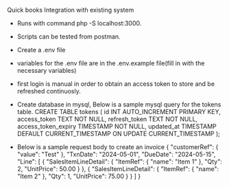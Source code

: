 Quick books Integration with existing system
- Runs with command php -S localhost:3000. 
- Scripts can be tested from postman.
- Create a .env file
- variables for the .env file are in the .env.example file(fill in with the necessary variables)
- first login is manual in order to obtain an access token to store and be refreshed continuosly.
- Create database in mysql, Below is a sample mysql query for the tokens table.
CREATE TABLE tokens (
    id INT AUTO_INCREMENT PRIMARY KEY,
    access_token TEXT NOT NULL,
    refresh_token TEXT NOT NULL,
    access_token_expiry TIMESTAMP NOT NULL,
    updated_at TIMESTAMP DEFAULT CURRENT_TIMESTAMP ON UPDATE CURRENT_TIMESTAMP
);

- Below is a sample request body to create an invoice
{
    "customerRef": {
        "value": "Test"
    },
    "TxnDate": "2024-05-01",
    "DueDate": "2024-05-15",
    "Line": [
        {
            "SalesItemLineDetail": {
                "ItemRef": {
                    "name": "Item 1"
                },
                "Qty": 2,
                "UnitPrice": 50.00
            }
        },
        {
            "SalesItemLineDetail": {
                "ItemRef": {
                    "name": "Item 2"
                },
                "Qty": 1,
                "UnitPrice": 75.00
            }
        }
    ]
}
